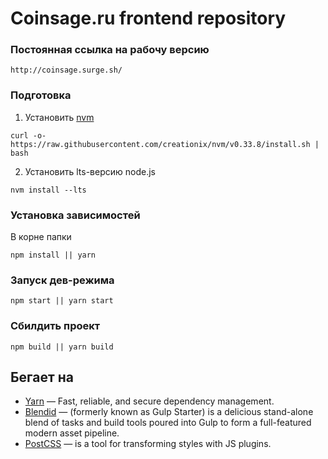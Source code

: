 # Coinsage.ru frontend repository

### Постоянная ссылка на рабочу версию

```
http://coinsage.surge.sh/
```

### Подготовка

1. Установить [nvm](https://github.com/creationix/nvm)
```
curl -o- https://raw.githubusercontent.com/creationix/nvm/v0.33.8/install.sh | bash
```
2. Установить lts-версию node.js
```
nvm install --lts
```

### Установка зависимостей
В корне папки

```
npm install || yarn
```
### Запуск дев-режима

```
npm start || yarn start
```
### Сбилдить проект

```
npm build || yarn build

```
## Бегает на

* [Yarn](https://yarnpkg.com/en/) — Fast, reliable, and secure dependency management.
* [Blendid](https://github.com/vigetlabs/blendid) — (formerly known as Gulp Starter) is a delicious stand-alone blend of tasks and build tools poured into Gulp to form a full-featured modern asset pipeline.
* [PostCSS](https://rometools.github.io/rome/) — is a tool for transforming styles with JS plugins.
